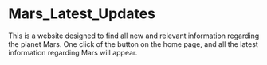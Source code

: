 # Mars_Latest_Updates
This is a website designed to find all new and relevant information regarding the planet Mars. One click of the button on the home page, and all the latest information regarding Mars will appear.
